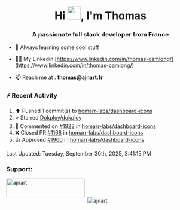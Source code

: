 <h1 align="center">Hi <img height="35px" src="https://raw.githubusercontent.com/MartinHeinz/MartinHeinz/master/wave.gif" width="35px"/>, I'm Thomas</h1>
<h3 align="center">A passionate full stack developer from France</h3>

- 🌱 Always learning some cool stuff 

- 👨‍💻 My Linkedin [https://www.linkedin.com/in/thomas-camlong/](https://www.linkedin.com/in/thomas-camlong/)

- 📫 Reach me at : **thomas@ajnart.fr**

### :zap: Recent Activity

<!--RECENT_ACTIVITY:start-->
1. ⬆️ Pushed 1 commit(s) to [homarr-labs/dashboard-icons](https://github.com/homarr-labs/dashboard-icons)<br>
2. ⭐ Starred [Dokploy/dokploy](https://github.com/Dokploy/dokploy)<br>
3. 💬 Commented on [#1922](https://github.com/homarr-labs/dashboard-icons/issues/1922#issuecomment-3257115405) in [homarr-labs/dashboard-icons](https://github.com/homarr-labs/dashboard-icons)<br>
4. ❌ Closed PR [#1168](https://github.com/homarr-labs/dashboard-icons/pull/1168) in [homarr-labs/dashboard-icons](https://github.com/homarr-labs/dashboard-icons)<br>
5. 👍 Approved [#1900](https://github.com/homarr-labs/dashboard-icons/pull/1900#pullrequestreview-3188040977) in [homarr-labs/dashboard-icons](https://github.com/homarr-labs/dashboard-icons)<br>
<!--RECENT_ACTIVITY:end-->

<!--RECENT_ACTIVITY:last_update-->
Last Updated: Tuesday, September 30th, 2025, 3:41:15 PM
<!--RECENT_ACTIVITY:last_update_end-->
<h3 align="left">Support:</h3>
<p><a href="https://ko-fi.com/ajnart"> <img align="left" src="https://cdn.ko-fi.com/cdn/kofi3.png?v=3" height="50" width="210" alt="ajnart" /></a></p><br><br>

<p>&nbsp;<img align="center" src="https://github-readme-stats.vercel.app/api?username=ajnart&show_icons=true&theme=tokyonight&locale=en" alt="ajnart" /></p>
